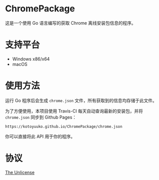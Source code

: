 # ChromePackage

这是一个使用 Go 语言编写的获取 Chrome 离线安装包信息的程序。

# 支持平台

 - Windows x86/x64
 - macOS

# 使用方法

运行 Go 程序后会生成 `chrome.json` 文件，所有获取到的信息均存储于此文件。

为了方便使用，本项目使用 Travis-CI 每天自动查询最新的安装包，并将 `chrome.json` 同步到 Github Pages：

    https://kotoyuuko.github.io/ChromePackage/chrome.json

你可以直接将此 API 用于你的程序。

# 协议

[The Unlicense](https://unlicense.org/)

